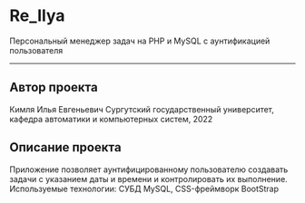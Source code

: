# Re_Ilya
Персональный менеджер задач на PHP и MySQL с аунтификацией пользователя
***
## Автор проекта
Кимля Илья Евгеньевич
Сургутский государственный университет, кафедра автоматики и компьютерных систем, 2022
## Описание проекта
Приложение позволяет аунтифицированному пользователю создавать задачи с указанием даты и времени и контролировать их выполнение.
Используемые технологии: СУБД MySQL, CSS-фреймворк BootStrap
